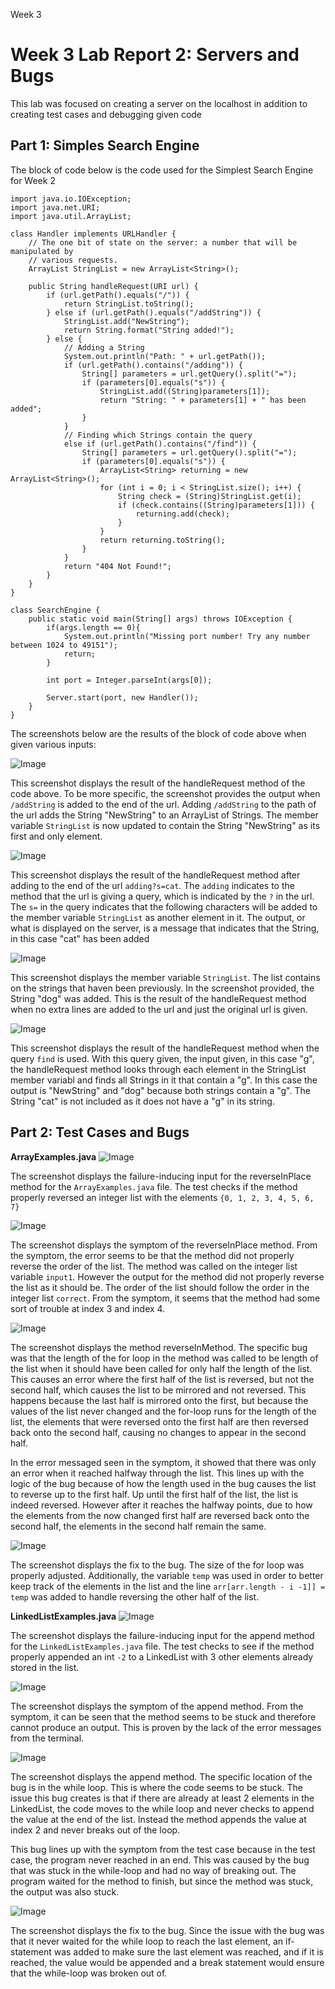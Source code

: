 Week 3
# Week 3 Lab Report 2: Servers and Bugs
This lab was focused on creating a server on the localhost in addition to creating test cases and debugging given code

## Part 1: Simples Search Engine
The block of code below is the code used for the Simplest Search Engine for Week 2

```
import java.io.IOException;
import java.net.URI;
import java.util.ArrayList;

class Handler implements URLHandler {
    // The one bit of state on the server: a number that will be manipulated by
    // various requests.
    ArrayList StringList = new ArrayList<String>();

    public String handleRequest(URI url) {
        if (url.getPath().equals("/")) {
            return StringList.toString();
        } else if (url.getPath().equals("/addString")) {
            StringList.add("NewString");
            return String.format("String added!");
        } else {
            // Adding a String
            System.out.println("Path: " + url.getPath());
            if (url.getPath().contains("/adding")) {
                String[] parameters = url.getQuery().split("=");
                if (parameters[0].equals("s")) {
                    StringList.add((String)parameters[1]);
                    return "String: " + parameters[1] + " has been added";
                }
            }
            // Finding which Strings contain the query
            else if (url.getPath().contains("/find")) {
                String[] parameters = url.getQuery().split("=");
                if (parameters[0].equals("s")) {
                    ArrayList<String> returning = new ArrayList<String>();
                    for (int i = 0; i < StringList.size(); i++) {
                        String check = (String)StringList.get(i);
                        if (check.contains((String)parameters[1])) {
                            returning.add(check);
                        }
                    }
                    return returning.toString();
                }
            }
            return "404 Not Found!";
        }
    }
}

class SearchEngine {
    public static void main(String[] args) throws IOException {
        if(args.length == 0){
            System.out.println("Missing port number! Try any number between 1024 to 49151");
            return;
        }

        int port = Integer.parseInt(args[0]);

        Server.start(port, new Handler());
    }
}
```


The screenshots below are the results of the block of code above when given various inputs:


![Image](SimplestServerAddString.jpg)

This screenshot displays the result of the handleRequest method of the code above. To be more specific, the screenshot provides the output when `/addString` is added to the end of the url. Adding `/addString` to the path of the url adds the String "NewString" to an ArrayList of Strings. The member variable `StringList` is now updated to contain the String "NewString" as its first and only element.


![Image](SimplestServerAdding.jpg)

This screenshot displays the result of the handleRequest method after adding to the end of the url `adding?s=cat`. The `adding` indicates to the method that the url is giving a query, which is indicated by the `?` in the url. The `s=` in the query indicates that the following characters will be added to the member variable `StringList` as another element in it. The output, or what is displayed on the server, is a message that indicates that the String, in this case "cat" has been added


![Image](SimplestServerDisplay.jpg)

This screenshot displays the member variable `StringList`. The list contains on the strings that haven been previously. In the screenshot provided, the String "dog" was added. This is the result of the handleRequest method when no extra lines are added to the url and just the original url is given.


![Image](SimplestServerFind.jpg)

This screenshot displays the result of the handleRequest method when the query `find` is used. With this query given, the input given, in this case "g", the handleRequest method looks through each element in the StringList member variabl and finds all Strings in it that contain a "g". In this case the output is "NewString" and "dog" because both strings contain a "g". The String "cat" is not included as it does not have a "g" in its string.

## Part 2: Test Cases and Bugs
**ArrayExamples.java**
![Image](ArrayTestsInputInPlace.jpg)

The screenshot displays the failure-inducing input for the reverseInPlace method for the `ArrayExamples.java` file. The test checks if the method properly reversed an integer list with the elements `{0, 1, 2, 3, 4, 5, 6, 7}`

![Image](ArrayTestInPlaceSymptom.jpg)

The screenshot displays the symptom of the reverseInPlace method. From the symptom, the error seems to be that the method did not properly reverse the order of the list. The method was called on the integer list variable `input1`. However the output for the method did not properly reverse the list as it should be. The order of the list should follow the order in the integer list `correct`. From the symptom, it seems that the method had some sort of trouble at index 3 and index 4.

![Image](ArratTestsInPlaceBug.jpg)

The screenshot displays the method reverseInMethod. The specific bug was that the length of the for loop in the method was called to be length of the list when it should have been called for only half the length of the list. This causes an error where the first half of the list is reversed, but not the second half, which causes the list to be mirrored and not reversed. This happens because the last half is mirrored onto the first, but because the values of the list never changed and the for-loop runs for the length of the list, the elements that were reversed onto the first half are then reversed back onto the second half, causing no changes to appear in the second half.

In the error messaged seen in the symptom, it showed that there was only an error when it reached halfway through the list. This lines up with the logic of the bug because of how the length used in the bug causes the list to reverse up to the first half. Up until the first half of the list, the list is indeed reversed. However after it reaches the halfway points, due to how the elements from the now changed first half are reversed back onto the second half, the elements in the second half remain the same.

![Image](ArrayTestsInPlaceFix.jpg)

The screenshot displays the fix to the bug. The size of the for loop was properly adjusted. Additionally, the variable `temp` was used in order to better keep track of the elements in the list and the line
 `arr[arr.length - i -1]] = temp` was added to handle reversing the other half of the list.



**LinkedListExamples.java**
![Image](LinkedListInput.jpg)

The screenshot displays the failure-inducing input for the append method for the `LinkedListExamples.java` file. The test checks to see if the method properly appended an int `-2` to a LinkedList with 3 other elements already stored in the list.

![Image](LinkedListSymptom.jpg)

The screenshot displays the symptom of the append method. From the symptom, it can be seen that the method seems to be stuck and therefore cannot produce an output. This is proven by the lack of the error messages from the terminal.

![Image](LinkedListBug.jpg)

The screenshot displays the append method. The specific location of the bug is in the while loop. This is where the code seems to be stuck. The issue this bug creates is that if there are already at least 2 elements in the LinkedList, the code moves to the while loop and never checks to append the value at the end of the list. Instead the method appends the value at index 2 and never breaks out of the loop.

This bug lines up with the symptom from the test case because in the test case, the program never reached in an end. This was caused by the bug that was stuck in the while-loop and had no way of breaking out. The program waited for the method to finish, but since the method was stuck, the output was also stuck. 

![Image](LinkedListFix2.jpg)

The screenshot displays the fix to the bug. Since the issue with the bug was that it never waited for the while loop to reach the last element, an if-statement was added to make sure the last element was reached, and if it is reached, the value would be appended and a break statement would ensure that the while-loop was broken out of.
